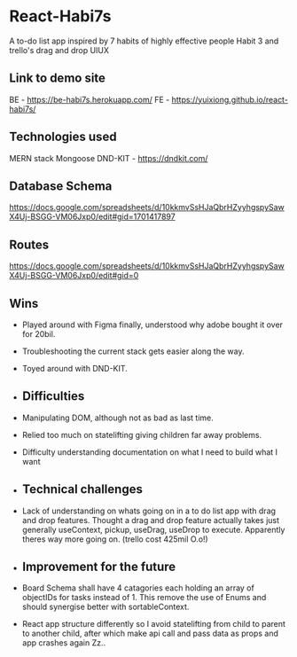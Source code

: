 # React-Habi7s
A to-do list app inspired by 7 habits of highly effective people Habit 3 and trello's drag and drop UIUX

## Link to demo site
BE - https://be-habi7s.herokuapp.com/
FE - https://yuixiong.github.io/react-habi7s/

## Technologies used
MERN stack
Mongoose
DND-KIT - https://dndkit.com/

## Database Schema
https://docs.google.com/spreadsheets/d/10kkmvSsHJaQbrHZyyhgspySawX4Uj-BSGG-VM06Jxp0/edit#gid=1701417897

## Routes
https://docs.google.com/spreadsheets/d/10kkmvSsHJaQbrHZyyhgspySawX4Uj-BSGG-VM06Jxp0/edit#gid=0

## Wins
- Played around with Figma finally, understood why adobe bought it over for 20bil.
- Troubleshooting the current stack gets easier along the way.
- Toyed around with DND-KIT.
  
- ## Difficulties
- Manipulating DOM, although not as bad as last time. 
- Relied too much on statelifting giving children far away problems.
- Difficulty understanding documentation on what I need to build what I want

- ## Technical challenges
- Lack of understanding on whats going on in a to do list app with drag and drop features. Thought a drag and drop feature actually takes just generally useContext, pickup, useDrag, useDrop to execute. Apparently theres way more going on. (trello cost 425mil O.o!)
  
- ## Improvement for the future
- Board Schema shall have 4 catagories each holding an array of objectIDs for tasks instead of 1. This remove the use of Enums and should synergise better with sortableContext.
- React app structure differently so I avoid statelifting from child to parent to another child, after which make api call and pass data as props and app crashes again Zz..


